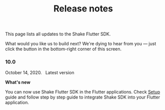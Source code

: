 ﻿---
id: flutter-releases
title: Release notes
---
This page lists all updates to the Shake Flutter SDK.

What would you like us to build next? We're dying to hear from you — just click the button in the bottom-right corner of this screen.

### 10.0
<span class="tag-button">October 14, 2020.</span>&nbsp;&nbsp;
<span class="tag-button green-tag-button">Latest version</span>

**What's new**

You can now use Shake Flutter SDK in the Flutter applications. Check [Setup](/flutter/setup.md) guide and follow step by step
guide to integrate Shake SDK into your Flutter application.
